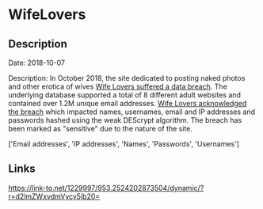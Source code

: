 # WifeLovers

## Description

Date: 2018-10-07

Description:
In October 2018, the site dedicated to posting naked photos and other erotica of wives <a href="https://arstechnica.com/information-technology/2018/10/hack-on-8-adult-websites-exposes-oodles-of-intimate-user-data/" target="_blank" rel="noopener">Wife Lovers suffered a data breach</a>. The underlying database supported a total of 8 different adult websites and contained over 1.2M unique email addresses. <a href="https://web.archive.org/web/20181020185005/http://wifelovers.com/" target="_blank" rel="noopener">Wife Lovers acknowledged the breach</a> which impacted names, usernames, email and IP addresses and passwords hashed using the weak DEScrypt algorithm. The breach has been marked as &quot;sensitive&quot; due to the nature of the site.


['Email addresses', 'IP addresses', 'Names', 'Passwords', 'Usernames']

## Links

https://link-to.net/1229997/953.2524202873504/dynamic/?r=d2lmZWxvdmVycy5jb20=